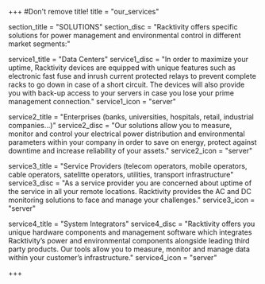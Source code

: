 +++
#Don't remove title!
title = "our_services"

section_title = "SOLUTIONS"
section_disc = "Racktivity offers specific solutions for power management and environmental control in different market segments:"


service1_title = "Data Centers"
service1_disc = "In order to maximize your uptime, Racktivity devices are equipped with unique features such as electronic fast fuse and inrush current protected relays to prevent complete racks to go down in case of a short circuit. The devices will also provide you with back-up access to your servers in case you lose your prime management connection."
service1_icon = "server"

service2_title = "Enterprises (banks, universities, hospitals, retail, industrial companies...)"
service2_disc = "Our solutions allow you to measure, monitor and control your electrical power distribution and environmental parameters within your company in order to save on energy, protect against downtime and increase reliability of your assets."
service2_icon = "server"

service3_title = "Service Providers (telecom operators, mobile operators, cable operators, satelitte operators, utilities, transport infrastructure"
service3_disc = "As a service provider you are concerned about uptime of the service in all your remote locations. Racktivity provides the AC and DC monitoring solutions to face and manage your challenges."
service3_icon = "server"

service4_title = "System Integrators"
service4_disc = "Racktivity offers you unique hardware components and management software which integrates Racktivity’s power and environmental components alongside leading third party products. Our tools allow you to measure, monitor and manage data within your customer’s infrastructure."
service4_icon = "server"


+++
